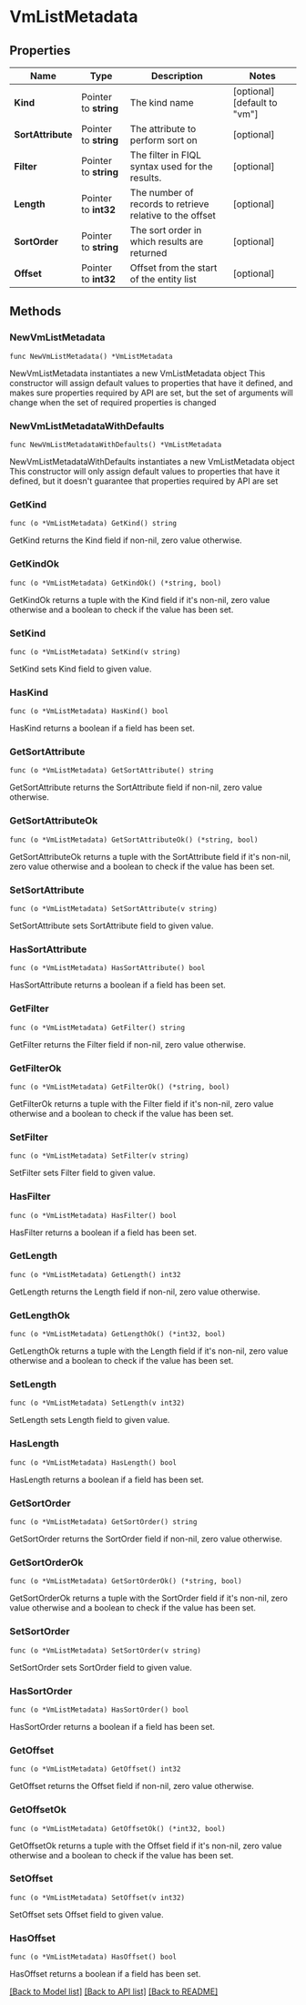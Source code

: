 # VmListMetadata

## Properties

Name | Type | Description | Notes
------------ | ------------- | ------------- | -------------
**Kind** | Pointer to **string** | The kind name | [optional] [default to "vm"]
**SortAttribute** | Pointer to **string** | The attribute to perform sort on | [optional] 
**Filter** | Pointer to **string** | The filter in FIQL syntax used for the results. | [optional] 
**Length** | Pointer to **int32** | The number of records to retrieve relative to the offset | [optional] 
**SortOrder** | Pointer to **string** | The sort order in which results are returned | [optional] 
**Offset** | Pointer to **int32** | Offset from the start of the entity list | [optional] 

## Methods

### NewVmListMetadata

`func NewVmListMetadata() *VmListMetadata`

NewVmListMetadata instantiates a new VmListMetadata object
This constructor will assign default values to properties that have it defined,
and makes sure properties required by API are set, but the set of arguments
will change when the set of required properties is changed

### NewVmListMetadataWithDefaults

`func NewVmListMetadataWithDefaults() *VmListMetadata`

NewVmListMetadataWithDefaults instantiates a new VmListMetadata object
This constructor will only assign default values to properties that have it defined,
but it doesn't guarantee that properties required by API are set

### GetKind

`func (o *VmListMetadata) GetKind() string`

GetKind returns the Kind field if non-nil, zero value otherwise.

### GetKindOk

`func (o *VmListMetadata) GetKindOk() (*string, bool)`

GetKindOk returns a tuple with the Kind field if it's non-nil, zero value otherwise
and a boolean to check if the value has been set.

### SetKind

`func (o *VmListMetadata) SetKind(v string)`

SetKind sets Kind field to given value.

### HasKind

`func (o *VmListMetadata) HasKind() bool`

HasKind returns a boolean if a field has been set.

### GetSortAttribute

`func (o *VmListMetadata) GetSortAttribute() string`

GetSortAttribute returns the SortAttribute field if non-nil, zero value otherwise.

### GetSortAttributeOk

`func (o *VmListMetadata) GetSortAttributeOk() (*string, bool)`

GetSortAttributeOk returns a tuple with the SortAttribute field if it's non-nil, zero value otherwise
and a boolean to check if the value has been set.

### SetSortAttribute

`func (o *VmListMetadata) SetSortAttribute(v string)`

SetSortAttribute sets SortAttribute field to given value.

### HasSortAttribute

`func (o *VmListMetadata) HasSortAttribute() bool`

HasSortAttribute returns a boolean if a field has been set.

### GetFilter

`func (o *VmListMetadata) GetFilter() string`

GetFilter returns the Filter field if non-nil, zero value otherwise.

### GetFilterOk

`func (o *VmListMetadata) GetFilterOk() (*string, bool)`

GetFilterOk returns a tuple with the Filter field if it's non-nil, zero value otherwise
and a boolean to check if the value has been set.

### SetFilter

`func (o *VmListMetadata) SetFilter(v string)`

SetFilter sets Filter field to given value.

### HasFilter

`func (o *VmListMetadata) HasFilter() bool`

HasFilter returns a boolean if a field has been set.

### GetLength

`func (o *VmListMetadata) GetLength() int32`

GetLength returns the Length field if non-nil, zero value otherwise.

### GetLengthOk

`func (o *VmListMetadata) GetLengthOk() (*int32, bool)`

GetLengthOk returns a tuple with the Length field if it's non-nil, zero value otherwise
and a boolean to check if the value has been set.

### SetLength

`func (o *VmListMetadata) SetLength(v int32)`

SetLength sets Length field to given value.

### HasLength

`func (o *VmListMetadata) HasLength() bool`

HasLength returns a boolean if a field has been set.

### GetSortOrder

`func (o *VmListMetadata) GetSortOrder() string`

GetSortOrder returns the SortOrder field if non-nil, zero value otherwise.

### GetSortOrderOk

`func (o *VmListMetadata) GetSortOrderOk() (*string, bool)`

GetSortOrderOk returns a tuple with the SortOrder field if it's non-nil, zero value otherwise
and a boolean to check if the value has been set.

### SetSortOrder

`func (o *VmListMetadata) SetSortOrder(v string)`

SetSortOrder sets SortOrder field to given value.

### HasSortOrder

`func (o *VmListMetadata) HasSortOrder() bool`

HasSortOrder returns a boolean if a field has been set.

### GetOffset

`func (o *VmListMetadata) GetOffset() int32`

GetOffset returns the Offset field if non-nil, zero value otherwise.

### GetOffsetOk

`func (o *VmListMetadata) GetOffsetOk() (*int32, bool)`

GetOffsetOk returns a tuple with the Offset field if it's non-nil, zero value otherwise
and a boolean to check if the value has been set.

### SetOffset

`func (o *VmListMetadata) SetOffset(v int32)`

SetOffset sets Offset field to given value.

### HasOffset

`func (o *VmListMetadata) HasOffset() bool`

HasOffset returns a boolean if a field has been set.


[[Back to Model list]](../README.md#documentation-for-models) [[Back to API list]](../README.md#documentation-for-api-endpoints) [[Back to README]](../README.md)


